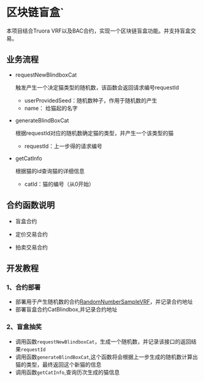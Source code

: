 # 区块链盲盒`
  本项目结合Truora VRF以及BAC合约，实现一个区块链盲盒功能。并支持盲盒交易。
  
## 业务流程

* requestNewBlindboxCat
  
  触发产生一个决定猫类型的随机数，该函数会返回请求编号requestId
  
  - userProvidedSeed：随机数种子，作用于随机数的产生
  - name： 给猫起的名字

* generateBlindBoxCat

  根据requestId对应的随机数确定猫的类型，并产生一个该类型的猫
  
  - requestId：上一步得的请求编号

* getCatInfo

  根据猫的id查询猫的详细信息
  
  - catId：猫的编号（从0开始）

## 合约函数说明
  - 盲盒合约
    
  - 定价交易合约
    
  - 拍卖交易合约

## 开发教程


### 1、合约部署
* 部署用于产生随机数的合约[RandomNumberSampleVRF](https://github.com/WeBankBlockchain/Truora-Service/blob/main/contracts/1.0/sol-0.6/oracle/simple-vrf/RandomNumberSampleVRF.sol)，并记录合约地址
* 部署盲盒合约CatBlindbox,并记录合约地址

### 2、盲盒抽奖
* 调用函数`requestNewBlindboxCat`，生成一个随机数，并记录该接口的返回结果`requestId`
* 调用函数`generateBlindBoxCat`,这个函数将会根据上一步生成的随机数计算出猫的类型，最终返回这个新猫的信息
* 调用函数`getCatInfo`,查询历次生成的猫信息